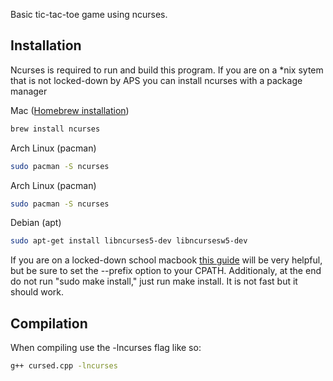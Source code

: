 
Basic tic-tac-toe game using ncurses.

## Installation

Ncurses is required to run and build this program. If you are on a *nix sytem that is not locked-down by APS you can install ncurses with a package manager

Mac ([Homebrew installation](https://brew.sh/))
```bash
brew install ncurses
```
Arch Linux (pacman)
```bash
sudo pacman -S ncurses
```
Arch Linux (pacman)
```bash
sudo pacman -S ncurses
```
Debian (apt)
```bash
sudo apt-get install libncurses5-dev libncursesw5-dev
```

If you are on a locked-down school macbook [this guide](https://gist.github.com/cnruby/960344) will be very helpful, but be sure to set the --prefix option to your CPATH. Additionaly, at the end do not run "sudo make install," just run make install. It is not fast but it should work.

## Compilation
When compiling use the -lncurses flag like so:
```bash
g++ cursed.cpp -lncurses
```